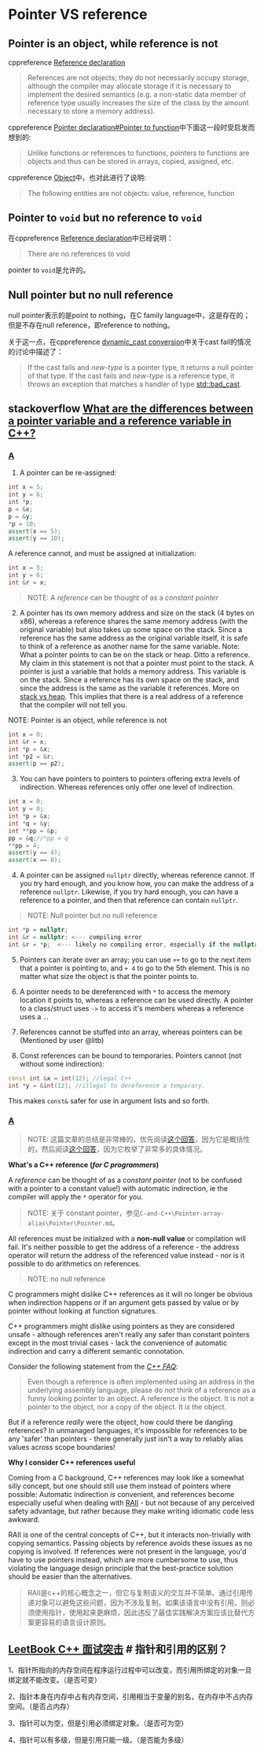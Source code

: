 # Pointer VS reference



## Pointer is an object, while reference is not

cppreference [Reference declaration](https://en.cppreference.com/w/cpp/language/reference) 

> References are not objects; they do not necessarily occupy storage, although the compiler may allocate storage if it is necessary to implement the desired semantics (e.g. a non-static data member of reference type usually increases the size of the class by the amount necessary to store a memory address).

cppreference [Pointer declaration#Pointer to function](https://en.cppreference.com/w/cpp/language/pointer#Pointers_to_functions)中下面这一段时受启发而想到的:

> Unlike functions or references to functions, pointers to functions are objects and thus can be stored in arrays, copied, assigned, etc.

cppreference [Object](https://en.cppreference.com/w/cpp/language/object)中，也对此进行了说明:

> The following entities are not objects: value, reference, function

## Pointer to `void` but no reference to `void`

在cppreference [Reference declaration](https://en.cppreference.com/w/cpp/language/reference)中已经说明：

> There are no references to void 

pointer to `void`是允许的。



## Null pointer but no null reference

null pointer表示的是point to nothing，在C family language中，这是存在的；但是不存在null reference，即reference to nothing。

关于这一点，在cppreference [dynamic_cast conversion](https://en.cppreference.com/w/cpp/language/dynamic_cast)中关于cast fail的情况的讨论中描述了：

> If the cast fails and *new-type* is a pointer type, it returns a null pointer of that type. If the cast fails and *new-type* is a reference type, it throws an exception that matches a handler of type [std::bad_cast](https://en.cppreference.com/w/cpp/types/bad_cast).



## stackoverflow [What are the differences between a pointer variable and a reference variable in C++?](https://stackoverflow.com/questions/57483/what-are-the-differences-between-a-pointer-variable-and-a-reference-variable-in)

### [A](https://stackoverflow.com/a/57492)

1) A pointer can be re-assigned:

```cpp
int x = 5;
int y = 6;
int *p;
p = &x;
p = &y;
*p = 10;
assert(x == 5);
assert(y == 10);
```

A reference cannot, and must be assigned at initialization:

```cpp
int x = 5;
int y = 6;
int &r = x;
```

> NOTE: A *reference* can be thought of as a *constant pointer* 

2) A pointer has its own memory address and size on the stack (4 bytes on x86), whereas a reference shares the same memory address (with the original variable) but also takes up some space on the stack. Since a reference has the same address as the original variable itself, it is safe to think of a reference as another name for the same variable. Note: What a pointer points to can be on the stack or heap. Ditto a reference. My claim in this statement is not that a pointer must point to the stack. A pointer is just a variable that holds a memory address. This variable is on the stack. Since a reference has its own space on the stack, and since the address is the same as the variable it references. More on [stack vs heap](https://stackoverflow.com/questions/79923/what-and-where-are-the-stack-and-heap#79936). This implies that there is a real address of a reference that the compiler will not tell you.

NOTE: Pointer is an object, while reference is not

```cpp
int x = 0;
int &r = x;
int *p = &x;
int *p2 = &r;
assert(p == p2);
```

3) You can have pointers to pointers to pointers offering extra levels of indirection. Whereas references only offer one level of indirection.

```cpp
int x = 0;
int y = 0;
int *p = &x;
int *q = &y;
int **pp = &p;
pp = &q;//*pp = q
**pp = 4;
assert(y == 4);
assert(x == 0);
```

4) A pointer can be assigned `nullptr` directly, whereas reference cannot. If you try hard enough, and you know how, you can make the address of a reference `nullptr`. Likewise, if you try hard enough, you can have a reference to a pointer, and then that reference can contain `nullptr`.

> NOTE: Null pointer but no null reference

```cpp
int *p = nullptr;
int &r = nullptr; <--- compiling error
int &r = *p;  <--- likely no compiling error, especially if the nullptr is hidden behind a function call, yet it refers to a non-existent int at address 0
```

5) Pointers can iterate over an array; you can use `++` to go to the next item that a pointer is pointing to, and `+ 4` to go to the 5th element. This is no matter what size the object is that the pointer points to.

6) A pointer needs to be dereferenced with `*` to access the memory location it points to, whereas a reference can be used directly. A pointer to a class/struct uses `->` to access it's members whereas a reference uses a `.`.

7) References cannot be stuffed into an array, whereas pointers can be (Mentioned by user @litb)

8) Const references can be bound to temporaries. Pointers cannot (not without some indirection):

```cpp
const int &x = int(12); //legal C++
int *y = &int(12); //illegal to dereference a temporary.
```

This makes `const&` safer for use in argument lists and so forth.



### [A](https://stackoverflow.com/a/596750)

> NOTE: 这篇文章的总结是非常棒的，优先阅读[这个回答](https://stackoverflow.com/a/596750)，因为它是概括性的，然后阅读[这个回答](https://stackoverflow.com/a/57492)，因为它枚举了非常多的具体情况。

**What's a C++ reference (*for C programmers*)**

A *reference* can be thought of as a *constant pointer* (not to be confused with a pointer to a constant value!) with automatic indirection, ie the compiler will apply the `*` operator for you.

> NOTE: 关于 constant pointer，参见`C-and-C++\Pointer-array-alias\Pointer\Pointer.md`。

All references must be initialized with a **non-null value** or compilation will fail. It's neither possible to get the address of a reference - the address operator will return the address of the referenced value instead - nor is it possible to do arithmetics on references.

> NOTE: no null reference

C programmers might dislike C++ references as it will no longer be obvious when indirection happens or if an argument gets passed by value or by pointer without looking at function signatures.

C++ programmers might dislike using pointers as they are considered unsafe - although references aren't really any safer than constant pointers except in the most trivial cases - lack the convenience of automatic indirection and carry a different semantic connotation.

Consider the following statement from the [*C++ FAQ*](https://isocpp.org/wiki/faq/references#overview-refs):

> Even though a reference is often implemented using an address in the underlying assembly language, please do *not* think of a reference as a funny looking pointer to an object. A reference *is* the object. It is not a pointer to the object, nor a copy of the object. It *is* the object.

But if a reference *really* were the object, how could there be dangling references? In unmanaged languages, it's impossible for references to be any 'safer' than pointers - there generally just isn't a way to reliably alias values across scope boundaries!

**Why I consider C++ references useful**

Coming from a C background, C++ references may look like a somewhat silly concept, but one should still use them instead of pointers where possible: Automatic indirection *is* convenient, and references become especially useful when dealing with [RAII](https://en.wikipedia.org/wiki/Resource_Acquisition_Is_Initialization) - but not because of any perceived safety advantage, but rather because they make writing idiomatic code less awkward.

RAII is one of the central concepts of C++, but it interacts non-trivially with copying semantics. Passing objects by reference avoids these issues as no copying is involved. If references were not present in the language, you'd have to use pointers instead, which are more cumbersome to use, thus violating the language design principle that the best-practice solution should be easier than the alternatives.

> RAII是c++的核心概念之一，但它与复制语义的交互并不简单。通过引用传递对象可以避免这些问题，因为不涉及复制。如果该语言中没有引用，则必须使用指针，使用起来更麻烦，因此违反了最佳实践解决方案应该比替代方案更容易的语言设计原则。





## [LeetBook C++ 面试突击](https://leetcode-cn.com/leetbook/detail/cpp-interview-highlights/) # 指针和引用的区别？

1、指针所指向的内存空间在程序运行过程中可以改变，而引用所绑定的对象一旦绑定就不能改变。（是否可变）

2、指针本身在内存中占有内存空间，引用相当于变量的别名，在内存中不占内存空间。（是否占内存）

3、指针可以为空，但是引用必须绑定对象。（是否可为空）

4、指针可以有多级，但是引用只能一级。（是否能为多级）

